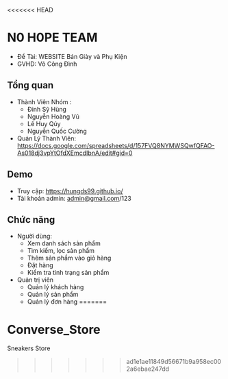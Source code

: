 <<<<<<< HEAD
# N0 H0PE TEAM
  * Đề Tài: WEBSITE Bán Giày và Phụ Kiện
  * GVHD: Võ Công Đình

## Tổng quan
  * Thành Viên Nhóm : 
    - Đinh Sỹ Hùng 
    - Nguyễn Hoàng Vũ 
    - Lê Huy Qúy 
    - Nguyễn Quốc Cường 
 * Quản Lý Thành Viên: https://docs.google.com/spreadsheets/d/157FVQ8NYMWSQwfQFAO-As018dj3vpYtOfdXEmcdIbnA/edit#gid=0

## Demo
   - Truy cập: https://hungds99.github.io/
   - Tài khoản admin: admin@gmail.com/123
## Chức năng
   * Người dùng:
     - Xem danh sách sản phẩm
     - Tìm kiếm, lọc sản phẩm
     - Thêm sản phẩm vào giỏ hàng
     - Đặt hàng
     - Kiểm tra tình trạng sản phẩm
   * Quản trị viên
     - Quản lý khách hàng
     - Quản lý sản phẩm
     - Quản lý đơn hàng
=======
# Converse_Store
Sneakers Store
>>>>>>> ad1e1ae11849d56671b9a958ec002a6ebae247dd
